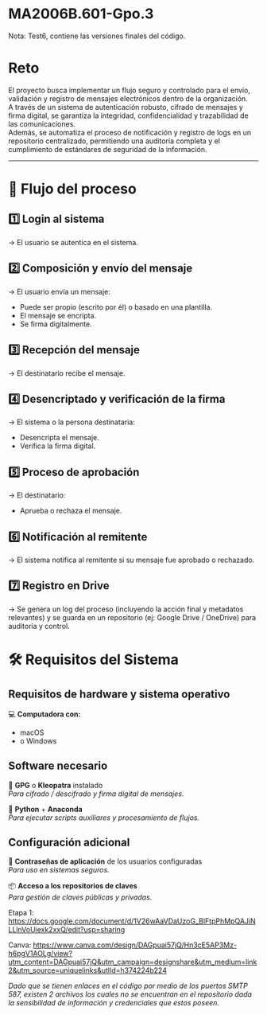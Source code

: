 # MA2006B.601-Gpo.3
Nota: Test6, contiene las versiones finales del código.
# Reto

El proyecto busca implementar un flujo seguro y controlado para el envío, validación y registro de mensajes electrónicos dentro de la organización.  
A través de un sistema de autenticación robusto, cifrado de mensajes y firma digital, se garantiza la integridad, confidencialidad y trazabilidad de las comunicaciones.  
Además, se automatiza el proceso de notificación y registro de logs en un repositorio centralizado, permitiendo una auditoría completa y el cumplimiento de estándares de seguridad de la información.

---

# 📌 Flujo del proceso

## 1️⃣ Login al sistema

→ El usuario se autentica en el sistema.

## 2️⃣ Composición y envío del mensaje

→ El usuario envía un mensaje:  
- Puede ser propio (escrito por él) o basado en una plantilla.  
- El mensaje se encripta.  
- Se firma digitalmente.

## 3️⃣ Recepción del mensaje

→ El destinatario recibe el mensaje.

## 4️⃣ Desencriptado y verificación de la firma

→ El sistema o la persona destinataria:  
- Desencripta el mensaje.  
- Verifica la firma digital.

## 5️⃣ Proceso de aprobación

→ El destinatario:  
- Aprueba o rechaza el mensaje.

## 6️⃣ Notificación al remitente

→ El sistema notifica al remitente si su mensaje fue aprobado o rechazado.

## 7️⃣ Registro en Drive

→ Se genera un log del proceso (incluyendo la acción final y metadatos relevantes) y se guarda en un repositorio (ej: Google Drive / OneDrive) para auditoría y control.


# 🛠️ Requisitos del Sistema

## Requisitos de hardware y sistema operativo

💻 **Computadora con:**
- macOS
- o Windows

## Software necesario

🔐 **GPG** o **Kleopatra** instalado  
_Para cifrado / descifrado y firma digital de mensajes._

🐍 **Python** + **Anaconda**  
_Para ejecutar scripts auxiliares y procesamiento de flujos._

## Configuración adicional

🔑 **Contraseñas de aplicación** de los usuarios configuradas  
_Para uso en sistemas seguros._

📦 **Acceso a los repositorios de claves**  
_Para gestión de claves públicas y privadas._


Etapa 1: https://docs.google.com/document/d/1V26wAaVDaUzoG_BlFtpPhMpQAJiNLLlnVoUiexk2xxQ/edit?usp=sharing

Canva: https://www.canva.com/design/DAGpuai57jQ/Hn3cE5AP3Mz-h6pgV1AOLg/view?utm_content=DAGpuai57jQ&utm_campaign=designshare&utm_medium=link2&utm_source=uniquelinks&utlId=h374224b224

_Dado que se tienen enlaces en el código por medio de los puertos SMTP 587, existen 2 archivos los cuales no se encuentran en el repositorio dada la sensibilidad de información y credenciales que estos poseen._

